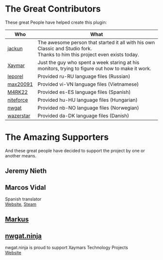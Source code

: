 # The Great Contributors

These great People have helped create this plugin:

| Who | What |
| --- | ---- |
| [jackun](http://github.com/jackun) | The awesome person that started it all with his own Classic and Studio fork.<br>Thanks to him this project even exists today. |
| [Xaymar](http://github.com/Xaymar) | Just the guy who spent a week staring at his monitors, trying to figure out how to make it work. |
| [leporel](https://github.com/leporel) | Provided ru-RU language files (Russian) |
| [max20091](https://github.com/max20091) | Provided vi-VN language files (Vietnamese) |
| [M4RK22](https://github.com/M4RK22) | Provided es-ES language files (Spanish) |
| [niteforce](https://github.com/niteforce) | Provided hu-HU language files (Hungarian) |
| [nwgat](https://github.com/nwgat) | Provided nb-NO language files (Norwegian) |
| [wazerstar](https://github.com/wazerstar) | Provided da-DK language files (Danish) |

# The Amazing Supporters

And these great people have decided to support the project by one or another means.

## Jeremy Nieth

## Marcos Vidal
Spanish translator  
[Website](https://markitos.ovh), [Steam](http://steamcommunity.com/id/markitos22/)

## [Markus](https://github.com/Morphy2k)

## [nwgat.ninja](https://nwgat.ninja/)
nwgat.ninja is proud to support Xaymars Technology Projects  
[Website](https://nwgat.ninja)